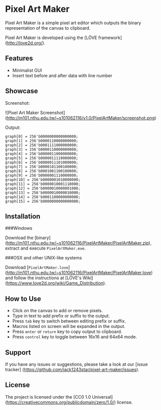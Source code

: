 Pixel Art Maker
===============

Pixel Art Maker is a simple pixel art editor which outputs the
binary representation of the canvas to clipboard.

Pixel Art Maker is developed using the [LÖVE framework]
(http://love2d.org/).

Features
--------

- Minimalist GUI
- Insert text before and after data with line number

Showcase
----------

Screenshot:

![Pixel Art Maker Screenshot]
(http://m101.nthu.edu.tw/~s101062116/v1.0/PixelArtMaker/screenshot.png)

Output:

    graph[0] = 256'b0000000000000000;
    graph[1] = 256'b0000110000000000;
    graph[2] = 256'b0001111000000000;
    graph[3] = 256'b0000110000000000;
    graph[4] = 256'b0000011000000000;
    graph[5] = 256'b0000011110000000;
    graph[6] = 256'b0000011101000000;
    graph[7] = 256'b0000101100100000;
    graph[8] = 256'b0001001100100000;
    graph[9] = 256'b0000001110000000;
    graph[10] = 256'b0000001010000000;
    graph[11] = 256'b0000010001110000;
    graph[12] = 256'b0000010000001000;
    graph[13] = 256'b0000010000010000;
    graph[14] = 256'b0001100000000000;
    graph[15] = 256'b0000000000000000;

Installation
------------

###Windows

Download the [binary]
(http://m101.nthu.edu.tw/~s101062116/PixelArtMaker/PixelArtMaker.zip),
extract and execute `PixelArtMaker.exe`.

###OSX and other UNIX-like systems

Download [`PixelArtMaker.love`]
(http://m101.nthu.edu.tw/~s101062116/PixelArtMaker/PixelArtMaker.love)
and follow the instructions at [LÖVE's Wiki]
(https://www.love2d.org/wiki/Game_Distribution).

How to Use
----------

- Click on the canvas to add or remove pixels.
- Type in text to add prefix or suffix to the output.
- Press `tab` key to switch between editing prefix or suffix.
- Macros listed on screen will be expanded in the output.
- Press `enter` or `return` key to copy output to clipboard.
- Press `control` key to toggle between 16x16 and 64x64 mode.

Support
-------

If you have any issues or suggestions, please take a look at our
[issue tracker]
(https://github.com/jack1243star/pixel-art-maker/issues).

License
-------

The project is licensed under the [CC0 1.0 Universal]
(https://creativecommons.org/publicdomain/zero/1.0/)
license.
